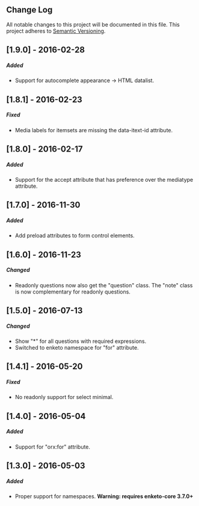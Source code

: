 ## Change Log
All notable changes to this project will be documented in this file.
This project adheres to [Semantic Versioning](http://semver.org/).

[1.9.0] - 2016-02-28
----------------------
##### Added
- Support for autocomplete appearance -> HTML datalist.

[1.8.1] - 2016-02-23
----------------------
##### Fixed
- Media labels for itemsets are missing the data-itext-id attribute.

[1.8.0] - 2016-02-17
----------------------
##### Added
- Support for the accept attribute that has preference over the mediatype attribute.

[1.7.0] - 2016-11-30
----------------------
##### Added
- Add preload attributes to form control elements.

[1.6.0] - 2016-11-23
----------------------
##### Changed
- Readonly questions now also get the "question" class. The "note" class is now complementary for readonly questions.

[1.5.0] - 2016-07-13
----------------------
##### Changed
- Show "*" for all questions with required expressions.
- Switched to enketo namespace for "for" attribute.

[1.4.1] - 2016-05-20
----------------------
##### Fixed
- No readonly support for select minimal.

[1.4.0] - 2016-05-04
----------------------
##### Added
- Support for "orx:for" attribute.

[1.3.0] - 2016-05-03
----------------------
##### Added
- Proper support for namespaces. **Warning: requires enketo-core 3.7.0+**

